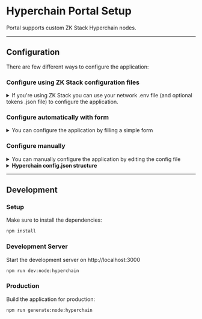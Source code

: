 # Hyperchain Portal Setup

Portal supports custom ZK Stack Hyperchain nodes.

---

## Configuration

There are few different ways to configure the application:

### Configure using ZK Stack configuration files
<details>
<summary>If you're using ZK Stack you can use your network .env file (and optional tokens .json file) to configure the application.</summary>


1. Make sure to install the dependencies:
    ```bash
    npm install
    ```
2. Pull your hyperchain config files by running:
    ```bash
    npm run hyperchain:migrate <path_to_your_zksync-era_repo>
    ```
    This will regenerate `/hyperchains/config.json` file. You can edit this file manually if needed.
3. Now you can start or build the application. See [Development](#development-server) or [Production](#production) section below for more details.

<small>Note: if you put multiple .env files in the `/hyperchains` folder - all of them will be available in the Portal after building the hyperchain config. Last edited .env file will be the default network</small>
</details>

### Configure automatically with form
<details>
<summary>You can configure the application by filling a simple form</summary>

1. Make sure to install the dependencies:
    ```bash
    npm install
    ```
2. Follow the instructions in the terminal:
    ```bash
    npm run hyperchain:create
    ```
    This will regenerate `/hyperchains/config.json` file. You can edit this file manually if needed.
3. Now you can start or build the application. See [Development](#development-server) or [Production](#production) section below for more details.
</details>

### Configure manually
<details>
<summary>You can manually configure the application by editing the config file</summary>

1. Add your network information to `/hyperchains/config.json` config file. See example config file in `/hyperchains/example.config.json`
2. Now you can start or build the application. See [Development](#development) or [Production](#production) section below for more details.
</details>

<details>

<summary><b>Hyperchain config.json structure</b></summary>

```ts
Array<{
  network: {
    key: string;
    id: number; // L2 Network ID
    rpcUrl: string; // L2 RPC URL
    name: string;
    shortName: string;
    blockExplorerUrl?: string; // L2 Block Explorer URL
    hidden?: boolean; // Hidden in the network selector
    l1Network?: { // @wagmi `Chain` structure https://wagmi.sh/core/chains#build-your-own
      // minimal required fields shown
      id: number;
      name: string;
      network: string;
      nativeCurrency: { name: string; symbol: string; decimals: number };
      rpcUrls: {
        default: { http: [ string ] },
        public: { http: [ string ] }
      }
    };
  },
  tokens: Array<{ // Should at least contain the `ETH` token (see `/hyperchains/example.config.json` for example)
    address: string;
    l1Address?: string;
    name?: string;
    symbol: string;
    decimals: number;
    iconUrl?: string;
    price?: number;
  }>
}>
```
</details>

---

## Development
### Setup

Make sure to install the dependencies:

```bash
npm install
```


### Development Server

Start the development server on http://localhost:3000

```bash
npm run dev:node:hyperchain
```

### Production

Build the application for production:

```bash
npm run generate:node:hyperchain
```